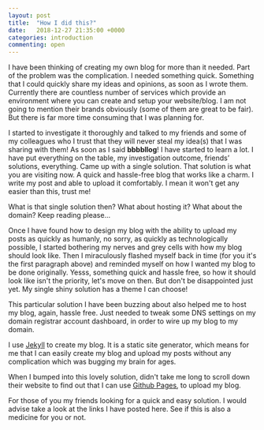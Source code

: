 ```yaml
---
layout: post
title:  "How I did this?"
date:   2018-12-27 21:35:00 +0000
categories: introduction
commenting: open
---
```


I have been thinking of creating my own blog for more than it needed. Part of the problem was the complication. I needed something quick. Something that I could quickly share my ideas and opinions, as soon as I wrote them. Currently there are countless number of services which provide an environment where you can create and setup your website/blog. I am not going to mention their brands obviously (some of them are great to be fair). But there is far more time consuming that I was planning for.

I started to investigate it thoroughly and talked to my friends and some of my colleagues who I trust that they will never steal my idea(s) that I was sharing with them! As soon as I said **bbbbllog**! I have started to learn a lot. I have put everything on the table, my investigation outcome, friends’ solutions, everything. Came up with a single solution. That solution is what you are visiting now. A quick and hassle-free blog that works like a charm. I write my post and able to upload it comfortably. I mean it won't get any easier than this, trust me!

What is that single solution then? What about hosting it? What about the domain? Keep reading please...

Once I have found how to design my blog with the ability to upload my posts as quickly as humanly, no sorry, as quickly as technologically possible, I started bothering my nerves and grey cells with how my blog should look like. Then I miraculously flashed myself back in time (for you it's the first paragraph above) and reminded myself on how I wanted my blog to be done originally. Yesss, something quick and hassle free, so how it should look like isn't the priority, let's move on then. But don't be disappointed just yet. My single shiny solution has a theme I can choose!

This particular solution I have been buzzing about also helped me to host my blog, again, hassle free. Just needed to tweak some DNS settings on my domain registrar account dashboard, in order to wire up my blog to my domain.

I use <u><a href='https://jekyllrb.com/' target='_blank'>Jekyll</a></u> to create my blog. It is a static site generator, which means for me that I can easily create my blog and upload my posts without any complication which was bugging my brain for ages.

When I bumped into this lovely solution, didn't take me long to scroll down their website to find out that I can use <u><a href='https://pages.github.com' target='_blank'>Github Pages</a></u>, to upload my blog.

For those of you my friends looking for a quick and easy solution. I would advise take a look at the links I have posted here. See if this is also a medicine for you or not.
